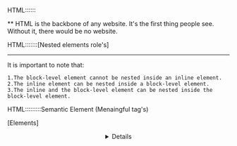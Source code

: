 HTML::::::

**
HTML is the backbone of any website.
It's the first thing people see.
Without it, there would be no website.


HTML:::::::[Nested elements role's]

***
It is important to note that:

    1.The block-level element cannot be nested inside an inline element.
    2.The inline element can be nested inside a block-level element.
    3.The inline and the block-level element can be nested inside the block-level element.


HTML:::::::::Semantic Element (Menaingful tag's)

[Elements]

<header>
<nav>
<main>
<article>
<section>
<aside>
<figure>
<figcaption>
<form>
<details>
<mark>
<summary>
<time>
<footer>

[1][h1]
It is important to avoid using more than one <h1> element for one code sheet.
[1-1]
Having only one <h1> element on a web page is vital for Search Engine Optimization (SEO). It helps search engines understand what a web page is all about (the main idea of a web page).

[2][image]
<figure>
    <img src='/'>
    <figcaption>
    </figcaption>
<figure>

[3][layout]
Don't use <div> element in main layout
use 
<body>
    <header>
    </header>
    <main>
    </main>
    <footer>
    </footer>

</body>

[4][avoid <b>,<i>]
use <strong>,<em>
[5][]
